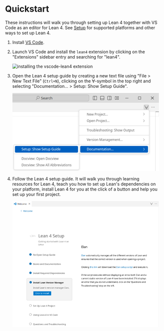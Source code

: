 # Quickstart

These instructions will walk you through setting up Lean 4 together with VS Code as an editor for Lean 4.
See [Setup](./setup.md) for supported platforms and other ways to set up Lean 4.

1. Install [VS Code](https://code.visualstudio.com/).

1. Launch VS Code and install the `lean4` extension by clicking on the "Extensions" sidebar entry and searching for "lean4".

    ![installing the vscode-lean4 extension](images/code-ext.png)

1. Open the Lean 4 setup guide by creating a new text file using "File > New Text File" (`Ctrl+N`), clicking on the ∀-symbol in the top right and selecting "Documentation… > Setup: Show Setup Guide".

    ![show setup guide](images/show-setup-guide.png)

1. Follow the Lean 4 setup guide. It will walk you through learning resources for Lean 4, teach you how to set up Lean's dependencies on your platform, install Lean 4 for you at the click of a button and help you set up your first project.

    ![setup guide](images/setup_guide.png)
